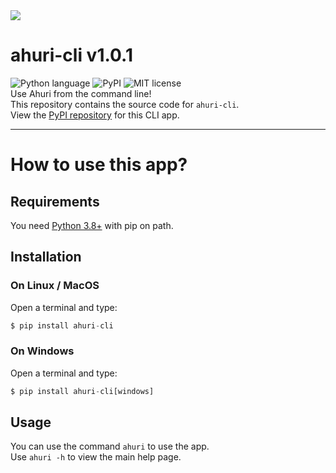 <img src="https://cdn.discordapp.com/attachments/1017855060190965830/1024727848835096596/ahuri_card.png">

# ahuri-cli v1.0.1
![Python language](https://img.shields.io/badge/language-Python_3-blue)
![PyPI](https://img.shields.io/badge/PyPI.org-ahuri--cli-orange)
![MIT license](https://img.shields.io/badge/license-MIT-brightgreen)
<br>
Use Ahuri from the command line!
<br>
This repository contains the source code for `ahuri-cli`.
<br>
View the [PyPI repository](https://pypi.org/project/ahuri-cli) for this CLI app.

---

# How to use this app?
## Requirements
You need [Python 3.8+](https://python.org) with pip on path.

## Installation
### On Linux / MacOS
Open a terminal and type:
```py
$ pip install ahuri-cli
```

### On Windows
Open a terminal and type:
```py
$ pip install ahuri-cli[windows]
```

## Usage
You can use the command `ahuri` to use the app.
<br>
Use `ahuri -h` to view the main help page.